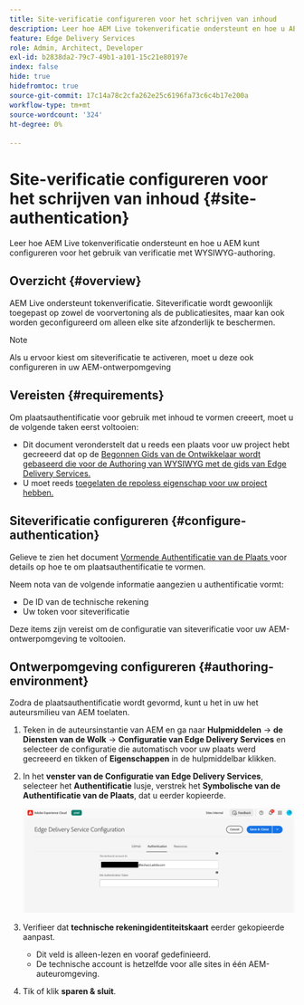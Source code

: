 ```yaml
---
title: Site-verificatie configureren voor het schrijven van inhoud
description: Leer hoe AEM Live tokenverificatie ondersteunt en hoe u AEM kunt configureren voor het gebruik van verificatie met WYSIWYG-authoring.
feature: Edge Delivery Services
role: Admin, Architect, Developer
exl-id: b2838da2-79c7-49b1-a101-15c21e80197e
index: false
hide: true
hidefromtoc: true
source-git-commit: 17c14a78c2cfa262e25c6196fa73c6c4b17e200a
workflow-type: tm+mt
source-wordcount: '324'
ht-degree: 0%

---
```


# Site-verificatie configureren voor het schrijven van inhoud {#site-authentication}

Leer hoe AEM Live tokenverificatie ondersteunt en hoe u AEM kunt configureren voor het gebruik van verificatie met WYSIWYG-authoring.

## Overzicht {#overview}

AEM Live ondersteunt tokenverificatie. Siteverificatie wordt gewoonlijk toegepast op zowel de voorvertoning als de publicatiesites, maar kan ook worden geconfigureerd om alleen elke site afzonderlijk te beschermen.

>[!NOTE]
>
>Als u ervoor kiest om siteverificatie te activeren, moet u deze ook configureren in uw AEM-ontwerpomgeving

## Vereisten {#requirements}

Om plaatsauthentificatie voor gebruik met inhoud te vormen creeert, moet u de volgende taken eerst voltooien:

* Dit document veronderstelt dat u reeds een plaats voor uw project hebt gecreeerd dat op de [ Begonnen Gids van de Ontwikkelaar wordt gebaseerd die voor de Authoring van WYSIWYG met de gids van Edge Delivery Services.](/help/edge/wysiwyg-authoring/edge-dev-getting-started.md)
* U moet reeds [ toegelaten de repoless eigenschap voor uw project hebben.](/help/edge/wysiwyg-authoring/repoless.md)

## Siteverificatie configureren {#configure-authentication}

Gelieve te zien het document [ Vormende Authentificatie van de Plaats ](https://www.aem.live/docs/authentication-setup-site) voor details op hoe te om plaatsauthentificatie te vormen.

Neem nota van de volgende informatie aangezien u authentificatie vormt:

* De ID van de technische rekening
* Uw token voor siteverificatie

Deze items zijn vereist om de configuratie van siteverificatie voor uw AEM-ontwerpomgeving te voltooien.

## Ontwerpomgeving configureren {#authoring-environment}

Zodra de plaatsauthentificatie wordt gevormd, kunt u het in uw het auteursmilieu van AEM toelaten.

1. Teken in de auteursinstantie van AEM en ga naar **Hulpmiddelen** -> **de Diensten van de Wolk** -> **Configuratie van Edge Delivery Services** en selecteer de configuratie die automatisch voor uw plaats werd gecreeerd en tikken of **Eigenschappen** in de hulpmiddelbar klikken.
1. In het **venster van de Configuratie van Edge Delivery Services**, selecteer het **Authentificatie** lusje, verstrek het **Symbolische van de Authentificatie van de Plaats**, dat u eerder kopieerde.

   ![ Configuratie van Edge Delivery Services ](/help/edge/wysiwyg-authoring/assets/site-authentication/configure-aem-author.png)

1. Verifieer dat **technische rekeningidentiteitskaart** eerder gekopieerde aanpast.

   * Dit veld is alleen-lezen en vooraf gedefinieerd.
   * De technische account is hetzelfde voor alle sites in één AEM-auteuromgeving.

1. Tik of klik **sparen &amp; sluit**.

